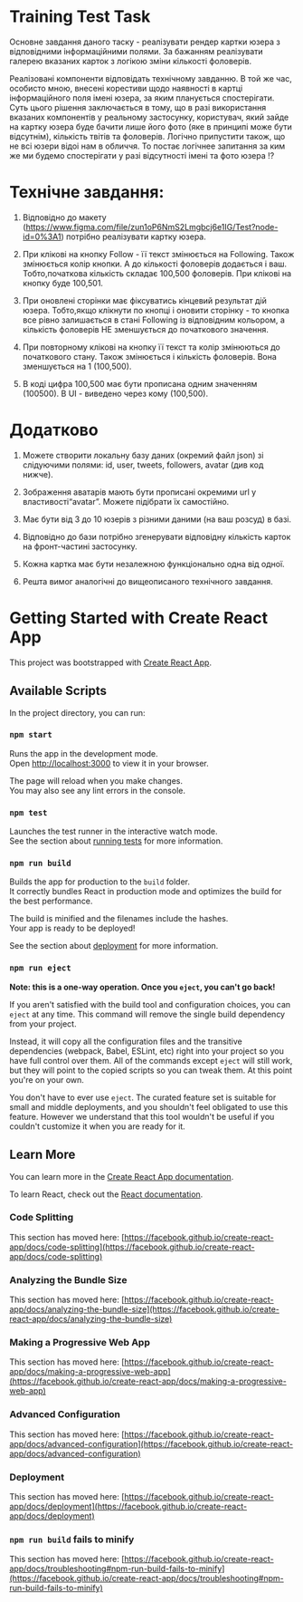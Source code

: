 # Training Test Task 

Основне завдання даного таску - реалізувати рендер картки юзера з відповідними інформаційними полями. За бажанням реалізувати галерею вказаних карток з логікою зміни кількості фоловерів.

Реалізовані компоненти відповідать технічному завданню. 
В той же час, особисто мною, внесені корестиви щодо наявності в картці інформаційного поля імені юзера, за яким планується спостерігати. 
Суть цього рішення заключається в тому, що в разі використання вказаних компонентів у реальному застосунку, користувач, який зайде на картку юзера буде бачити лише його фото (яке в принципі може бути відсутнім), кількість твітів та фоловерів. Логічно припустити також, що не всі юзери відоі нам в обличчя. То постає логічнее запитання за ким же ми будемо спостерігати у разі відсутності імені та фото юзера !?

# Технічне завдання:

1. Відповідно до макету (https://www.figma.com/file/zun1oP6NmS2Lmgbcj6e1IG/Test?node-id=0%3A1) потрібно реалізувати картку юзера.

2. При клікові на кнопку Follow - її текст змінюється на Following. Також змінюється колір кнопки. А до кількості фоловерів додається і ваш. Тобто,початкова кількість складає 100,500 фоловерів. При клікові на кнопку буде 100,501.

3. При оновлені сторінки має фіксуватись кінцевий результат дій юзера. Тобто,якщо клікнути по кнопці і оновити сторінку - то кнопка все рівно залишається в стані Following із відповідним кольором, а кількість фоловерів НЕ зменшується до початкового значення.

4. При повторному клікові на кнопку її текст та колір змінюються до початкового стану. Також змінюється і кількість фоловерів. Вона зменшується на 1 (100,500).

5. В коді цифра 100,500 має бути прописана одним значенням (100500). В UI - виведено через кому (100,500).

# Додатково

1. Можете створити локальну базу даних (окремий файл json) зі слідуючими полями: id, user, tweets, followers, avatar (див код нижче).

2. Зображення аватарів мають бути прописані окремими url у властивості“avatar”. Можете підібрати їх самостійно.

3. Має бути від 3 до 10 юзерів з різними даними (на ваш розсуд) в базі.

4. Відповідно до бази потрібно згенерувати відповідну кількість карток на фронт-частині застосунку.

5. Кожна картка має бути незалежною функціонально одна від одної.

6. Решта вимог аналогічні до вищеописаного технічного завдання.

# Getting Started with Create React App

This project was bootstrapped with [Create React App](https://github.com/facebook/create-react-app).

## Available Scripts

In the project directory, you can run:

### `npm start`

Runs the app in the development mode.\
Open [http://localhost:3000](http://localhost:3000) to view it in your browser.

The page will reload when you make changes.\
You may also see any lint errors in the console.

### `npm test`

Launches the test runner in the interactive watch mode.\
See the section about [running tests](https://facebook.github.io/create-react-app/docs/running-tests) for more information.

### `npm run build`

Builds the app for production to the `build` folder.\
It correctly bundles React in production mode and optimizes the build for the best performance.

The build is minified and the filenames include the hashes.\
Your app is ready to be deployed!

See the section about [deployment](https://facebook.github.io/create-react-app/docs/deployment) for more information.

### `npm run eject`

**Note: this is a one-way operation. Once you `eject`, you can't go back!**

If you aren't satisfied with the build tool and configuration choices, you can `eject` at any time. This command will remove the single build dependency from your project.

Instead, it will copy all the configuration files and the transitive dependencies (webpack, Babel, ESLint, etc) right into your project so you have full control over them. All of the commands except `eject` will still work, but they will point to the copied scripts so you can tweak them. At this point you're on your own.

You don't have to ever use `eject`. The curated feature set is suitable for small and middle deployments, and you shouldn't feel obligated to use this feature. However we understand that this tool wouldn't be useful if you couldn't customize it when you are ready for it.

## Learn More

You can learn more in the [Create React App documentation](https://facebook.github.io/create-react-app/docs/getting-started).

To learn React, check out the [React documentation](https://reactjs.org/).

### Code Splitting

This section has moved here: [https://facebook.github.io/create-react-app/docs/code-splitting](https://facebook.github.io/create-react-app/docs/code-splitting)

### Analyzing the Bundle Size

This section has moved here: [https://facebook.github.io/create-react-app/docs/analyzing-the-bundle-size](https://facebook.github.io/create-react-app/docs/analyzing-the-bundle-size)

### Making a Progressive Web App

This section has moved here: [https://facebook.github.io/create-react-app/docs/making-a-progressive-web-app](https://facebook.github.io/create-react-app/docs/making-a-progressive-web-app)

### Advanced Configuration

This section has moved here: [https://facebook.github.io/create-react-app/docs/advanced-configuration](https://facebook.github.io/create-react-app/docs/advanced-configuration)

### Deployment

This section has moved here: [https://facebook.github.io/create-react-app/docs/deployment](https://facebook.github.io/create-react-app/docs/deployment)

### `npm run build` fails to minify

This section has moved here: [https://facebook.github.io/create-react-app/docs/troubleshooting#npm-run-build-fails-to-minify](https://facebook.github.io/create-react-app/docs/troubleshooting#npm-run-build-fails-to-minify)
